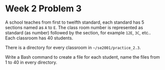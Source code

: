 # Week 2 Problem 3

A school teaches from first to twelfth standard, each standard has 5 sections named as ` A ` to ` E `. The class room number is represented as standard (as number) followed by the section, for example ` 12E `, ` 3C `, etc..
Each classroom has 40 students. 

There is a directory for every classroom in ` ~/se2001/practice_2.3 `.

Write a Bash command to create a file for each student, name the files from 1 to 40 in every directory.

